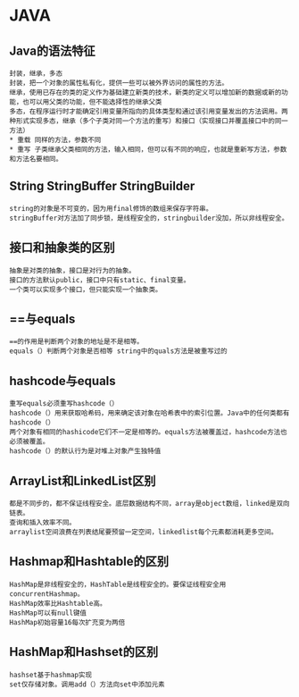 # JAVA
## Java的语法特征
    封装，继承，多态
    封装，把一个对象的属性私有化，提供一些可以被外界访问的属性的方法。
    继承，使用已存在的类的定义作为基础建立新类的技术，新类的定义可以增加新的数据或新的功能，也可以用父类的功能，但不能选择性的继承父类
    多态，在程序运行时才能确定引用变量所指向的具体类型和通过该引用变量发出的方法调用。两种形式实现多态，继承（多个子类对同一个方法的重写）和接口（实现接口并覆盖接口中的同一方法）
    * 重载 同样的方法，参数不同
    * 重写 子类继承父类相同的方法，输入相同，但可以有不同的响应，也就是重新写方法，参数和方法名要相同。
## String StringBuffer StringBuilder
    string的对象是不可变的，因为用final修饰的数组来保存字符串。
    stringBuffer对方法加了同步锁，是线程安全的，stringbuilder没加，所以非线程安全。
## 接口和抽象类的区别
    抽象是对类的抽象，接口是对行为的抽象。
    接口的方法默认public，接口中只有static、final变量。
    一个类可以实现多个接口，但只能实现一个抽象类。
## ==与equals
    ==的作用是判断两个对象的地址是不是相等。
    equals（）判断两个对象是否相等 string中的quals方法是被重写过的
## hashcode与equals
    重写equals必须重写hashcode（）
    hashcode（）用来获取哈希码，用来确定该对象在哈希表中的索引位置。Java中的任何类都有hashcode（）
    两个对象有相同的hashicode它们不一定是相等的。equals方法被覆盖过，hashcode方法也必须被覆盖。
    hashcode（）的默认行为是对堆上对象产生独特值
## ArrayList和LinkedList区别
    都是不同步的，都不保证线程安全。底层数据结构不同，array是object数组，linked是双向链表。
    查询和插入效率不同。
    arraylist空间浪费在列表结尾要预留一定空间，linkedlist每个元素都消耗更多空间。
## Hashmap和Hashtable的区别
    HashMap是非线程安全的，HashTable是线程安全的。要保证线程安全用concurrentHashmap。
    HashMap效率比Hashtable高。
    HashMap可以有null键值
    HashMap初始容量16每次扩充变为两倍
## HashMap和Hashset的区别
    hashset基于hashmap实现
    set仅存储对象。调用add（）方法向set中添加元素
